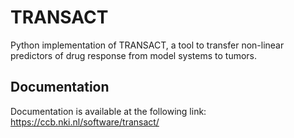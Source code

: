 # TRANSACT
Python implementation of TRANSACT, a tool to transfer non-linear predictors of drug response from model systems to tumors.

## Documentation

Documentation is available at the following link: https://ccb.nki.nl/software/transact/
<br/><br/>